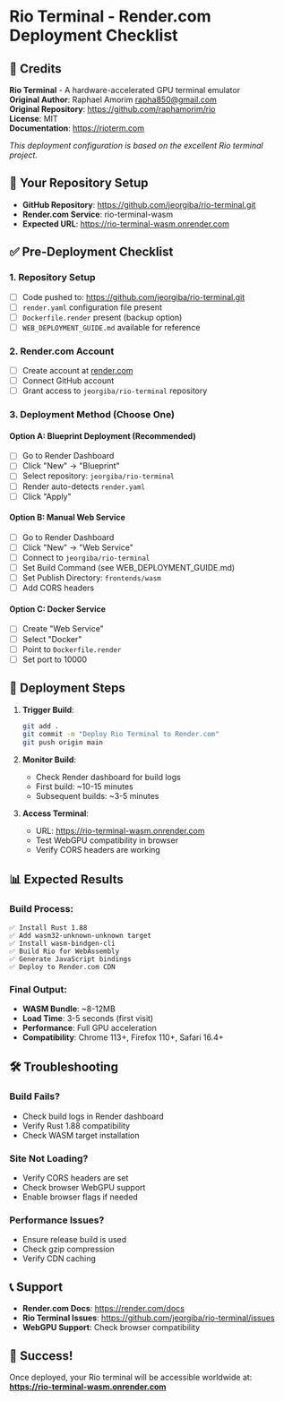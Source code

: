 # Rio Terminal - Render.com Deployment Checklist

## 🙏 Credits

**Rio Terminal** - A hardware-accelerated GPU terminal emulator  
**Original Author**: Raphael Amorim <rapha850@gmail.com>  
**Original Repository**: https://github.com/raphamorim/rio  
**License**: MIT  
**Documentation**: https://rioterm.com

*This deployment configuration is based on the excellent Rio terminal project.*

## 🎯 Your Repository Setup
- **GitHub Repository**: https://github.com/jeorgiba/rio-terminal.git
- **Render.com Service**: rio-terminal-wasm
- **Expected URL**: https://rio-terminal-wasm.onrender.com

## ✅ Pre-Deployment Checklist

### 1. Repository Setup
- [ ] Code pushed to: https://github.com/jeorgiba/rio-terminal.git
- [ ] `render.yaml` configuration file present
- [ ] `Dockerfile.render` present (backup option)
- [ ] `WEB_DEPLOYMENT_GUIDE.md` available for reference

### 2. Render.com Account
- [ ] Create account at [render.com](https://render.com)
- [ ] Connect GitHub account
- [ ] Grant access to `jeorgiba/rio-terminal` repository

### 3. Deployment Method (Choose One)

#### Option A: Blueprint Deployment (Recommended)
- [ ] Go to Render Dashboard
- [ ] Click "New" → "Blueprint"
- [ ] Select repository: `jeorgiba/rio-terminal`
- [ ] Render auto-detects `render.yaml`
- [ ] Click "Apply"

#### Option B: Manual Web Service
- [ ] Go to Render Dashboard  
- [ ] Click "New" → "Web Service"
- [ ] Connect to `jeorgiba/rio-terminal`
- [ ] Set Build Command (see WEB_DEPLOYMENT_GUIDE.md)
- [ ] Set Publish Directory: `frontends/wasm`
- [ ] Add CORS headers

#### Option C: Docker Service
- [ ] Create "Web Service" 
- [ ] Select "Docker"
- [ ] Point to `Dockerfile.render`
- [ ] Set port to 10000

## 🚀 Deployment Steps

1. **Trigger Build**:
   ```bash
   git add .
   git commit -m "Deploy Rio Terminal to Render.com"
   git push origin main
   ```

2. **Monitor Build**:
   - Check Render dashboard for build logs
   - First build: ~10-15 minutes
   - Subsequent builds: ~3-5 minutes

3. **Access Terminal**:
   - URL: https://rio-terminal-wasm.onrender.com
   - Test WebGPU compatibility in browser
   - Verify CORS headers are working

## 📊 Expected Results

### Build Process:
```
✅ Install Rust 1.88
✅ Add wasm32-unknown-unknown target  
✅ Install wasm-bindgen-cli
✅ Build Rio for WebAssembly
✅ Generate JavaScript bindings
✅ Deploy to Render.com CDN
```

### Final Output:
- **WASM Bundle**: ~8-12MB
- **Load Time**: 3-5 seconds (first visit)
- **Performance**: Full GPU acceleration
- **Compatibility**: Chrome 113+, Firefox 110+, Safari 16.4+

## 🛠️ Troubleshooting

### Build Fails?
- Check build logs in Render dashboard
- Verify Rust 1.88 compatibility
- Check WASM target installation

### Site Not Loading?
- Verify CORS headers are set
- Check browser WebGPU support
- Enable browser flags if needed

### Performance Issues?
- Ensure release build is used
- Check gzip compression
- Verify CDN caching

## 📞 Support

- **Render.com Docs**: https://render.com/docs
- **Rio Terminal Issues**: https://github.com/jeorgiba/rio-terminal/issues
- **WebGPU Support**: Check browser compatibility

## 🎉 Success!
Once deployed, your Rio terminal will be accessible worldwide at:
**https://rio-terminal-wasm.onrender.com**
